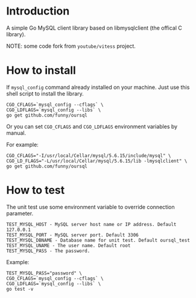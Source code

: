 Introduction
============

A simple Go MySQL client library based on libmysqlclient (the offical C library).

NOTE: some code fork from `youtube/vitess` project.

How to install
==============

If `mysql_config` command already installed on your machine. Just use this shell script to install the library.

```shell
CGO_CFLAGS=`mysql_config --cflags` \
CGO_LDFLAGS=`mysql_config --libs` \
go get github.com/funny/oursql
```

Or you can set `CGO_CFLAGS` and `CGO_LDFLAGS` environment variables by manual.

For example:

```shell
CGO_CFLAGS="-I/usr/local/Cellar/mysql/5.6.15/include/mysql" \
CGO_LD_FLAGS="-L/usr/local/Cellar/mysql/5.6.15/lib -lmysqlclient" \
go get github.com/funny/oursql
```

How to test
===========

The unit test use some environment variable to override connection parameter.

```
TEST_MYSQL_HOST - MySQL server host name or IP address. Default 127.0.0.1
TEST_MYSQL_PORT - MySQL server port. Default 3306
TEST_MYSQL_DBNAME - Database name for unit test. Default oursql_test
TEST_MYSQL_UNAME - The user name. Default root
TEST_MYSQL_PASS - The password.
```

Example:

```shell
TEST_MYSQL_PASS="password" \
CGO_CFLAGS=`mysql_config --cflags` \
CGO_LDFLAGS=`mysql_config --libs` \
go test -v
```
